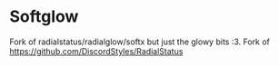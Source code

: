 # Softglow
Fork of radialstatus/radialglow/softx but just the glowy bits :3. Fork of https://github.com/DiscordStyles/RadialStatus
